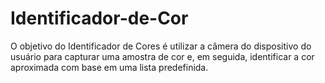 # Identificador-de-Cor
O objetivo do Identificador de Cores é utilizar a câmera do dispositivo do usuário para capturar uma amostra de cor e, em seguida, identificar a cor aproximada com base em uma lista predefinida.
